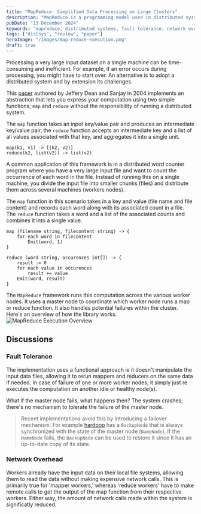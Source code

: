 ```yaml
---
title: "MapReduce: Simplified Data Processing on Large Clusters"
description: "MapReduce is a programming model used in distributed systems to process large datasets efficiently by dividing tasks into simple map and reduce functions."
pubDate: "13 December 2024"
keywords: "mapreduce, distributed systems, fault tolerance, network overhead, parallel computation, distributed word count, key-value pairs, master node, map function, reduce function"
tags: ["distsys", "review", "paper"]
heroImage: "/images/map-reduce-execution.png"
draft: true
---
```


Processing a very large input dataset on a single machine can be time-consuming and inefficient. For example, if an error occurs during processing, you might have to start over. An alternative is to adopt a distributed system and by extension its challenges.

This [paper](https://static.googleusercontent.com/media/research.google.com/en//archive/mapreduce-osdi04.pdf) authored by Jeffery Dean and Sanjay in 2004 implements an abstraction that lets you express your computation using two simple functions; `map` and `reduce` without the responsibility of running a distributed system.

The `map` function takes an input key/value pair and produces an intermediate key/value pair, the `reduce` function accepts an intermediate key and a list of all values associated with that key, and aggregates it into a single unit.

```
map(k1, v1) -> [(k2, v2)]
reduce(k2, list(v2)) -> list(v2)
```

A common application of this framework is in a distributed word counter program where you have a very large input file and want to count the occurrence of each word in the file. Instead of running this on a single machine, you divide the input file into smaller chunks (files) and distribute them across several machines (workers nodes).

The `map` function in this scenario takes in a key and value (file name and file content) and records each word along with its associated count in a file. The `reduce` function takes a word and a list of the associated counts and combines it into a single value.

```
map (filename string, filecontent string) -> {
    for each word in filecontent
        Emit(word, 1)
}

reduce (word string, occurences int[]) -> {
    result := 0
    for each value in occurences
        result += value
    Emit(word, result)
}
```

The `MapReduce` framework runs this computation across the various worker nodes. It uses a master node to coordinate which worker node runs a map or reduce function. It also handles potential failures within the cluster. Here's an overview of how the library works.
![MapReduce Execution Overview](/images/map-reduce-execution.png)

## Discussions

### Fault Tolerance

The implementation uses a functional approach ie it doesn't manipulate the input data files, allowing it to rerun mappers and reducers on the same data if needed. In case of failure of one or more worker nodes, it simply just re executes the computation on another idle or healthy node(s).

What if the master node fails, what happens then? The system crashes; there's no mechanism to tolerate the failure of the master node. 
> Recent implementations avoid this by introducing a failover mechanism. For
> example [hardoop](https://pages.cs.wisc.edu/~akella/CS838/F15/838-CloudPapers/hdfs.pdf) has a `BackupNode` that is always synchronized with the state
> of the master node (`NameNode`). If the `NameNode` fails, the `BackupNode` can
> be used to restore it since it has an up-to-date copy of its state.

### Network Overhead

Workers already have the input data on their local file systems, allowing them to read the data without making expensive network calls. This is primarily true for 'mapper workers,' whereas 'reduce workers' have to make remote calls to get the output of the map function from their respective workers. Either way, the amount of network calls made within the system is significatly reduced.
